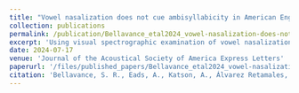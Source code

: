 ```yaml
---
title: "Vowel nasalization does not cue ambisyllabicity in American English nasals: Evidence from nasometry"
collection: publications
permalink: /publication/Bellavance_etal2024_vowel-nasalization-does-not-cue-ambisyllabicity-in-american-english-nasals-evidence-from-nasometry
excerpt: 'Using visual spectrographic examination of vowel nasalization to diagnose the syllabic affiliation of phonologically ambisyllabic nasal consonants (e.g., gamma), Durvasula and Huang [(2017). Lang. Sci. 62, 17–36] argued that anticipatory vowel nasalization in these words patterns with word-medial codas. Using nasometry, the current study finds that anticipatory nasalization before monomorphemic and multimorphemic (scammer) ambisyllabic nasals differ from word-medial coda (gamble) and word-final nasals (scam), but not from other intervocalic nasals. Additionally, vowel nasalization is sensitive to the manner of the preceding phoneme. These findings demonstrate that quantifying anticipatory nasalization using nasometry differs from visual spectrographic criteria.'
date: 2024-07-17
venue: 'Journal of the Acoustical Society of America Express Letters'
paperurl: '/files/published_papers/Bellavance_etal2024_vowel-nasalization-does-not-cue-ambisyllabicity-in-american-english-nasals-evidence-from-nasometry.pdf'
citation: 'Bellavance, S. R., Eads, A., Katson, A., Álvarez Retamales, J., McCollum, A., Mitra, A., & Davidson, L. (2024). Vowel nasalization does not cue ambisyllabicity in American English nasals: Evidence from nasometry. <i>Journal of the Acoustical Society of America Express Letters, 4</i>(7).'
---
```

